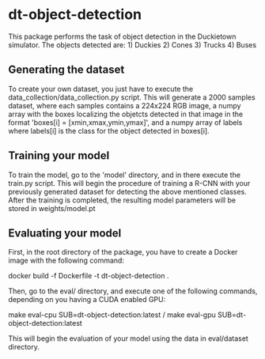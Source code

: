 # dt-object-detection

This package performs the task of object detection in the Duckietown simulator. The objects detected are:
    1) Duckies
    2) Cones
    3) Trucks
    4) Buses

## Generating the dataset

To create your own dataset, you just have to execute the data_collection/data_collection.py script. This will
generate a 2000 samples dataset, where each samples contains a 224x224 RGB image, a numpy array with the boxes 
localizing the objetcts detected in that image in the format 'boxes[i] = [xmin,xmax,ymin,ymax]', and a numpy array of labels where labels[i] is the class for the object detected in boxes[i].

## Training your model

To train the model, go to the 'model' directory, and in there execute the train.py script. This will begin the procedure of training a R-CNN with your previously generated dataset for detecting the above mentioned classes. After the training is completed, the resulting model parameters will be stored in weights/model.pt

## Evaluating your model

First, in the root directory of the package, you have to create a Docker image with the following command:

docker build -f Dockerfile -t dt-object-detection .

Then, go to the eval/ directory, and execute one of the following commands, depending on you having a CUDA enabled GPU:

make eval-cpu SUB=dt-object-detection:latest / make eval-gpu SUB=dt-object-detection:latest

This will begin the evaluation of your model using the data in eval/dataset directory.